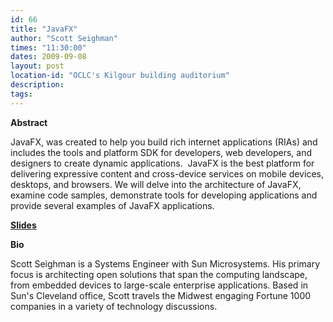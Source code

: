 ```yaml
---
id: 66
title: "JavaFX"
author: "Scott Seighman"
times: "11:30:00"
dates: 2009-09-08
layout: post
location-id: "OCLC's Kilgour building auditorium"  
description: 
tags: 
---
```

 **Abstract**

JavaFX, was created to help you build rich internet applications (RIAs) and includes the tools and platform SDK for developers, web developers, and designers to create dynamic applications.&nbsp; JavaFX is the best platform for delivering expressive content and cross-device services on mobile devices, desktops, and browsers. We will delve into the architecture of JavaFX, examine code samples, demonstrate tools for developing applications and provide several examples of JavaFX applications.

[**Slides**](downloads/JavaFX_COJUG.pdf)

**Bio**

Scott Seighman is a Systems Engineer with Sun Microsystems. His primary focus is architecting open solutions that span the computing landscape, from embedded devices to large-scale enterprise applications. Based in Sun's Cleveland office, Scott travels the Midwest engaging Fortune 1000 companies in a variety of technology discussions.

